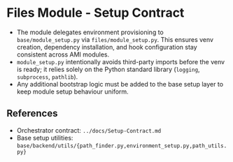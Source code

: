 # Files Module - Setup Contract

- The module delegates environment provisioning to `base/module_setup.py` via
  `files/module_setup.py`. This ensures venv creation, dependency installation,
  and hook configuration stay consistent across AMI modules.
- `module_setup.py` intentionally avoids third-party imports before the venv is
  ready; it relies solely on the Python standard library (`logging`,
  `subprocess`, `pathlib`).
- Any additional bootstrap logic must be added to the base setup layer to keep
  module setup behaviour uniform.

## References
- Orchestrator contract: `../docs/Setup-Contract.md`
- Base setup utilities: `base/backend/utils/{path_finder.py,environment_setup.py,path_utils.py}`
